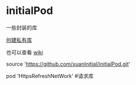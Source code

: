 # initialPod
一些封装的库

[创建私有库](http://www.cnblogs.com/xuaninitial/p/7466236.html)

也可以查看 [wiki](https://github.com/xuanInitial/initialPod/wiki)

source 'https://github.com/xuanInitial/initialPod.git'

pod 'HttpsRefreshNetWork' #请求库
